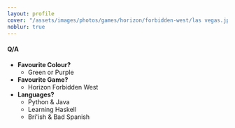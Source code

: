 ```yaml
---
layout: profile
cover: "/assets/images/photos/games/horizon/forbidden-west/las vegas.jpg"
noblur: true
---
```


#### Q/A
- **Favourite Colour?**  
  - Green or Purple
- **Favourite Game?**  
  - Horizon Forbidden West
- **Languages?**  
  - Python & Java
  - Learning Haskell
  - Bri'ish & Bad Spanish
